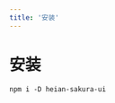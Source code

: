 ```yaml
---
title: '安装'
---
```

#  安装

```
npm i -D heian-sakura-ui
```
<ClientOnly>
  <sakura-gif/>
</ClientOnly>